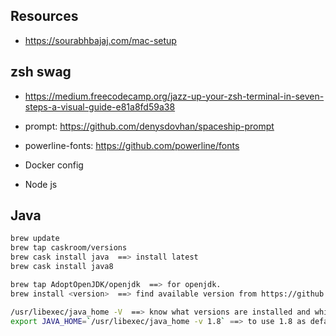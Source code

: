 Resources
---
* https://sourabhbajaj.com/mac-setup

zsh swag
----  
* https://medium.freecodecamp.org/jazz-up-your-zsh-terminal-in-seven-steps-a-visual-guide-e81a8fd59a38 
* prompt: https://github.com/denysdovhan/spaceship-prompt
* powerline-fonts: https://github.com/powerline/fonts




* Docker config


* Node js


Java
---
```sh
brew update
brew tap caskroom/versions 
brew cask install java  ==> install latest
brew cask install java8 

brew tap AdoptOpenJDK/openjdk  ==> for openjdk. 
brew install <version>  ==> find available version from https://github.com/AdoptOpenJDK/homebrew-openjdk  

/usr/libexec/java_home -V  ==> know what versions are installed and which one is current default.
export JAVA_HOME=`/usr/libexec/java_home -v 1.8` ==> to use 1.8 as default. add this export JAVA_HOME into shell init to make is persistance. 
```





